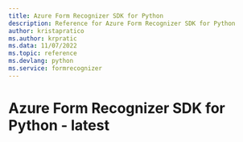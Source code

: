```yaml
---
title: Azure Form Recognizer SDK for Python
description: Reference for Azure Form Recognizer SDK for Python
author: kristapratico
ms.author: krpratic
ms.data: 11/07/2022
ms.topic: reference
ms.devlang: python
ms.service: formrecognizer
---
```

# Azure Form Recognizer SDK for Python - latest

